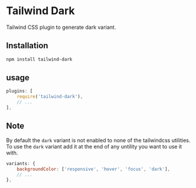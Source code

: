 # Tailwind Dark
Tailwind CSS plugin to generate dark variant.

## Installation

```bash
npm install tailwind-dark
```

## usage
```js
plugins: [
    require('tailwind-dark'),
    // ...
],
```

## Note
By default the `dark` variant is not enabled to none of the tailwindcss utilities.
To use the `dark` variant add it at the end of any untility you want to use it with.

```js
variants: {
    backgroundColor: ['responsive', 'hover', 'focus', 'dark'],
    // ...
},
```

